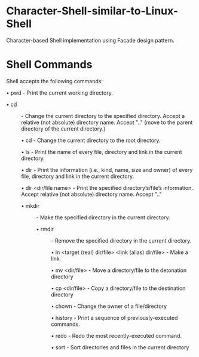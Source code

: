 # Character-Shell-similar-to-Linux-Shell

Character-based Shell implementation using Facade design pattern. 

# Shell Commands

Shell accepts the following commands:

• pwd - Print the current working directory.

• cd <dir name> - Change the current directory to the specified directory. Accept a relative (not absolute) directory name. 
  Accept ".." (move to the parent directory of the current directory.)

• cd - Change the current directory to the root directory.

• ls - Print the name of every file, directory and link in the current directory.

• dir - Print the information (i.e., kind, name, size and owner) of every file, directory and link in the current directory.

• dir <dir/file name> - Print the specified directory’s/file’s information. Accept relative (not absolute) directory name. Accept ".."

• mkdir <dir name> - Make the specified directory in the current directory.

• rmdir <dir name> - Remove the specified directory in the current directory.

• ln <target (real) dir/file> <link (alias) dir/file> - Make a link

• mv <dir/file> <destination dir> - Move a directory/file to the detonation directory

• cp <dir/file> <destination dir> - Copy a directory/file to the destination directory

• chown - Change the owner of a file/directory

• history - Print a sequence of previously-executed commands.

• redo - Redo the most recently-executed command.

• sort - Sort directories and files in the current directory

